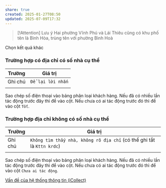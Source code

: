 ```yaml
---
share: true
created: 2025-01-27T08:50
updated: 2025-07-09T17:32
---
```


> [!Attention] Lưu ý
>  Hai phường Vĩnh Phú và Lái Thiêu cũng có khu phố tên là Bình Hòa, trùng tên với phường Bình Hoà

Chọn kết quả khác

### Trường hợp có địa chỉ có số nhà cụ thể
| Trường  | Giá trị           |
| ------- | ----------------- |
| Ghi chú | `Để lại lời nhắn` |
|         |                   |

Sao chép số điện thoại vào bảng phân loại khách hàng. Nếu đã có nhiều lần tác động trước đây thì để vào cột. Nếu chưa có ai tác động trước đó thì để vào cột `Tốt`. 

### Trường hợp địa chỉ không có số nhà cụ thể
| Trường  | Giá trị                                                                |
| ------- | ---------------------------------------------------------------------- |
| Ghi chú | `Không tìm thấy nhà, không rõ địa chỉ` (có thể ghi tắt là `Kttn krdc`) | 
|         |                                                                        |

Sao chép số điện thoại vào bảng phân loại khách hàng. Nếu đã có nhiều lần tác động trước đây thì để vào cột. Nếu chưa có ai tác động trước đó thì để vào cột `Chưa ai tác động`. 

[Vấn đề của hệ thống thông tin (iCollect)](../../../../../../%F0%9F%93%9CT%C3%A0i%20nguy%C3%AAn/T%C3%ACnh%20h%C3%ACnh%20%E1%BB%9F%20Vi%E1%BB%87t%20Nam/L%C4%A9nh%20v%E1%BB%B1c%20c%E1%BB%A5%20th%E1%BB%83/T%E1%BB%95%20ch%E1%BB%A9c%20t%C3%ADn%20d%E1%BB%A5ng/T%E1%BB%95%20ch%E1%BB%A9c%20t%C3%ADn%20d%E1%BB%A5ng%20phi%20ng%C3%A2n%20h%C3%A0ng/C%C3%B4ng%20ty%20t%C3%A0i%20ch%C3%ADnh%20ti%C3%AAu%20d%C3%B9ng/FE%20Credit/Nh%C3%A2n%20s%E1%BB%B1/V%E1%BA%A5n%20%C4%91%E1%BB%81%20c%E1%BB%A7a%20h%E1%BB%87%20th%E1%BB%91ng%20th%C3%B4ng%20tin%20(iCollect).md)
